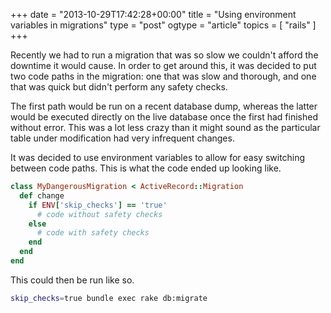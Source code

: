 +++
date = "2013-10-29T17:42:28+00:00"
title = "Using environment variables in migrations"
type = "post"
ogtype = "article"
topics = [ "rails" ]
+++

Recently we had to run a migration that was so slow we couldn't afford the downtime it would cause. In order to get around this, it was decided to put two code paths in the migration: one that was slow and thorough, and one that was quick but didn't perform any safety checks.

The first path would be run on a recent database dump, whereas the latter would be executed directly on the live database once the first had finished without error. This was a lot less crazy than it might sound as the particular table under modification had very infrequent changes.

It was decided to use environment variables to allow for easy switching between code paths. This is what the code ended up looking like.

```ruby
class MyDangerousMigration < ActiveRecord::Migration
  def change
    if ENV['skip_checks'] == 'true'
      # code without safety checks
    else
      # code with safety checks
    end
  end
end
```

This could then be run like so.

```bash
skip_checks=true bundle exec rake db:migrate
```
